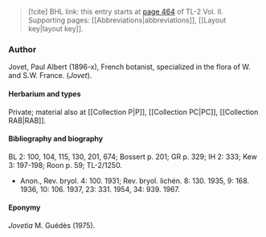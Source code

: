 > [!cite] BHL link: this entry starts at [page 464](https://www.biodiversitylibrary.org/item/103253#page/490/mode/1up) of TL-2 Vol. II.
> Supporting pages: [[Abbreviations|abbreviations]], [[Layout key|layout key]].

### Author

Jovet, Paul Albert (1896-x), French botanist, specialized in the flora of W. and S.W. France. (*Jovet*).

#### Herbarium and types

Private; material also at [[Collection P|P]], [[Collection PC|PC]], [[Collection RAB|RAB]].

#### Bibliography and biography

BL 2: 100, 104, 115, 130, 201, 674; Bossert p. 201; GR p. 329; IH 2: 333; Kew 3: 197-198; Roon p. 59; TL-2/1250.
- Anon., Rev. bryol. 4: 100. 1931; Rev. bryol. lichén. 8: 130. 1935, 9: 168. 1936, 10: 106. 1937, 23: 331. 1954, 34: 939. 1967.

#### Eponymy

*Jovetia* M. Guédès (1975).

